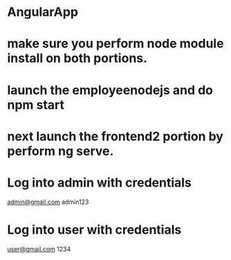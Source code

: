 # AngularApp
# make sure you perform node module install on both portions.
# launch the employeenodejs and do npm start
# next launch the frontend2 portion by perform ng serve.


# Log into admin with credentials
admin@gmail.com
admin123  

# Log into user with credentials
user@gmail.com
1234

